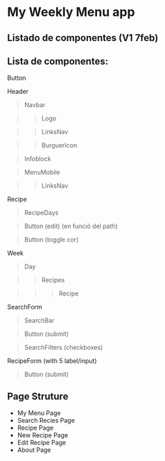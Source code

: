 # My Weekly Menu app

## Listado de componentes (V1 7feb)

## Lista de componentes:

Button

Header

> Navbar

> > Logo

> > LinksNav

> > BurguerIcon

> Infoblock

> MenuMobile

> > LinksNav

Recipe

> RecipeDays

> Button (edit) (en funció del path)

> Button (toggle cor)

Week

> Day

> > Recipes

> > > Recipe

SearchForm

> SearchBar

> Button (submit)

> SearchFilters (checkboxes)

RecipeForm (with 5 label/input)

> Button (submit)

## Page Struture

- My Menu Page
- Search Recies Page
- Recipe Page
- New Recipe Page
- Edit Recipe Page
- About Page
